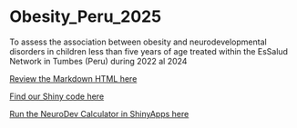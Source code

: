 # Obesity_Peru_2025
To assess the association between obesity and neurodevelopmental disorders in children less than five years of age treated within the EsSalud Network in Tumbes (Peru) during 2022 al 2024

[Review the Markdown HTML here](https://murillo22.github.io/Obesity_Peru_2025/Code.html)

[Find our Shiny code here](https://github.com/Murillo22/Obesity_Peru_2025/tree/main/ShinyApp)

[Run the NeuroDev Calculator in ShinyApps here](https://omicsperulab.shinyapps.io/NeuroDev_Calculator/)

